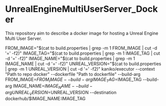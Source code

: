 # UnrealEngineMultiUserServer_Docker
This repository aim to describe a docker image for hosting a Unreal Engine Multi User Server.

FROM_IMAGE="$(cat to build.properties | grep -m 1 FROM_IMAGE | cut -d '=' -f2)"
IMAGE_TAG="$(cat to build.properties | grep -m 1 IMAGE_TAG | cut -d '=' -f2)"
IMAGE_NAME="$(cat to build.properties | grep -m 1 IMAGE_NAME | cut -d '=' -f2)"
UNREAL_VERSION="$(cat to build.properties | grep -m 1 UNREAL_VERSION | cut -d '=' -f2)"
kaniko/executor
--context "Path to repo docker"
--dockerfile "Path to dockerfile"
--build-arg FROM_IMAGE=$FROM_IMAGE
--build-arg IMAGE_TAG=$IMAGE_TAG
--build-arg IMAGE_NAME=$IMAGE_NAME
--build-arg UNREAL_VERSION=$UNREAL_VERSION
--destination dockerhub/$IMAGE_NAME:IMAGE_TAG